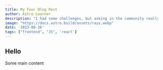 ```yaml
---
title: My Four Blog Post
author: Astro Learner
description: "I had some challenges, but asking in the community really helped!"
image: "https://docs.astro.build/assets/rays.webp"
date: '2023-08-26'
tags: ["frontend", "JS", 'react']
---
```


## Hello

Some main content